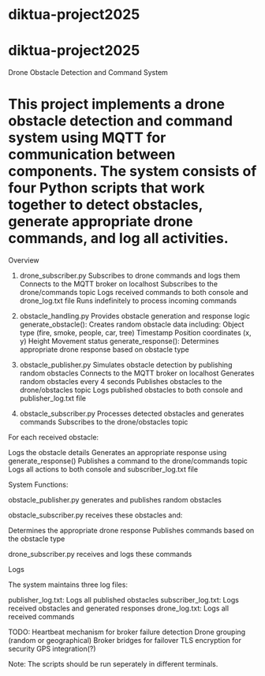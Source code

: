 # diktua-project2025

# diktua-project2025

Drone Obstacle Detection and Command System

This project implements a drone obstacle detection and command system using MQTT for communication between components. 
The system consists of four Python scripts that work together to detect obstacles, generate appropriate drone commands, and log all activities.
==================================================
Overview
1. drone_subscriber.py
Subscribes to drone commands and logs them
Connects to the MQTT broker on localhost
Subscribes to the drone/commands topic
Logs received commands to both console and drone_log.txt file
Runs indefinitely to process incoming commands

2. obstacle_handling.py
Provides obstacle generation and response logic
generate_obstacle(): Creates random obstacle data including:
Object type (fire, smoke, people, car, tree)
Timestamp
Position coordinates (x, y)
Height
Movement status
generate_response(): Determines appropriate drone response based on obstacle type

3. obstacle_publisher.py
Simulates obstacle detection by publishing random obstacles
Connects to the MQTT broker on localhost
Generates random obstacles every 4 seconds
Publishes obstacles to the drone/obstacles topic
Logs published obstacles to both console and publisher_log.txt file

4. obstacle_subscriber.py
Processes detected obstacles and generates commands
Subscribes to the drone/obstacles topic

For each received obstacle:

Logs the obstacle details
Generates an appropriate response using generate_response()
Publishes a command to the drone/commands topic
Logs all actions to both console and subscriber_log.txt file

System Functions:

obstacle_publisher.py generates and publishes random obstacles

obstacle_subscriber.py receives these obstacles and:

Determines the appropriate drone response
Publishes commands based on the obstacle type

drone_subscriber.py receives and logs these commands

Logs

The system maintains three log files:

publisher_log.txt: Logs all published obstacles
subscriber_log.txt: Logs received obstacles and generated responses
drone_log.txt: Logs all received commands

TODO: 
Heartbeat mechanism for broker failure detection
Drone grouping (random or geographical)
Broker bridges for failover
TLS encryption for security
GPS integration(?)

Note: The scripts should be run seperately in different terminals.
